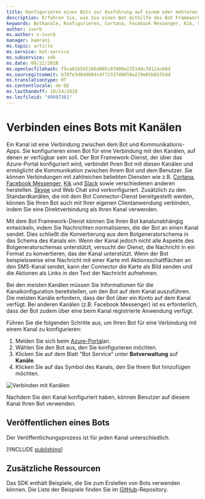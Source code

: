 ```yaml
---
title: Konfigurieren eines Bots zur Ausführung auf einem oder mehreren Kanälen | Microsoft-Dokumentation
description: Erfahren Sie, wie Sie einen Bot mithilfe des Bot Framework-Portals zur Ausführung auf einem oder mehreren Kanälen konfigurieren.
keywords: Botkanäle, Konfigurieren, Cortana, Facebook Messenger, Kik, Slack, Skype, Azure-Portal
author: ivorb
ms.author: v-ivorb
manager: kamrani
ms.topic: article
ms.service: bot-service
ms.subservice: sdk
ms.date: 09/22/2018
ms.openlocfilehash: f5ca01b592266d005c8f000e2351ddcf812acb6d
ms.sourcegitcommit: b78fe3d8dd604c4f7233740658a229e85b8535dd
ms.translationtype: HT
ms.contentlocale: de-DE
ms.lasthandoff: 10/24/2018
ms.locfileid: "49997381"
---
```

# <a name="connect-a-bot-to-channels"></a>Verbinden eines Bots mit Kanälen

Ein Kanal ist eine Verbindung zwischen dem Bot und Kommunikations-Apps. Sie konfigurieren einen Bot für eine Verbindung mit den Kanälen, auf denen er verfügbar sein soll. Der Bot Framework-Dienst, der über das Azure-Portal konfiguriert wird, verbindet Ihren Bot mit diesen Kanälen und ermöglicht die Kommunikation zwischen Ihrem Bot und dem Benutzer. Sie können Verbindungen mit zahlreichen beliebten Diensten wie z.B. [Cortana](bot-service-channel-connect-cortana.md), [Facebook Messenger](bot-service-channel-connect-facebook.md), [Kik](bot-service-channel-connect-kik.md) und [Slack](bot-service-channel-connect-slack.md) sowie verschiedenen anderen herstellen. [Skype](https://dev.skype.com/bots) und Web Chat sind vorkonfiguriert. Zusätzlich zu den Standardkanälen, die mit dem Bot Connector-Dienst bereitgestellt werden, können Sie Ihren Bot auch mit Ihrer eigenen Clientanwendung verbinden, indem Sie eine Direktverbindung als Ihren Kanal verwenden.

Mit dem Bot Framework-Dienst können Sie Ihren Bot kanalunabhängig entwickeln, indem Sie Nachrichten normalisieren, die der Bot an einen Kanal sendet. Dies schließt die Konvertierung aus dem Botgeneratorschema in das Schema des Kanals ein. Wenn der Kanal jedoch nicht alle Aspekte des Botgeneratorschemas unterstützt, versucht der Dienst, die Nachricht in ein Format zu konvertieren, das der Kanal unterstützt. Wenn der Bot beispielsweise eine Nachricht mit einer Karte mit Aktionsschaltflächen an den SMS-Kanal sendet, kann der Connector die Karte als Bild senden und die Aktionen als Links in den Text der Nachricht aufnehmen.



Bei den meisten Kanälen müssen Sie Informationen für die Kanalkonfiguration bereitstellen, um den Bot auf dem Kanal auszuführen. Die meisten Kanäle erfordern, dass der Bot über ein Konto auf dem Kanal verfügt. Bei anderen Kanälen (z.B. Facebook Messenger) ist es erforderlich, dass der Bot zudem über eine beim Kanal registrierte Anwendung verfügt.

Führen Sie die folgenden Schritte aus, um Ihren Bot für eine Verbindung mit einem Kanal zu konfigurieren:

1. Melden Sie sich beim <a href="https://portal.azure.com" target="_blank">Azure-Portal</a>an.
1. Wählen Sie den Bot aus, den Sie konfigurieren möchten.
3. Klicken Sie auf dem Blatt "Bot Service" unter **Botverwaltung** auf **Kanäle**.
4. Klicken Sie auf das Symbol des Kanals, den Sie Ihrem Bot hinzufügen möchten.

![Verbinden mit Kanälen](./media/channels/connect-to-channels.png)

Nachdem Sie den Kanal konfiguriert haben, können Benutzer auf diesem Kanal Ihren Bot verwenden.

## <a name="publish-a-bot"></a>Veröffentlichen eines Bots

Der Veröffentlichungsprozess ist für jeden Kanal unterschiedlich.

[!INCLUDE [publishing](./includes/snippet-publish-to-channel.md)]

## <a name="additional-resources"></a>Zusätzliche Ressourcen
Das SDK enthält Beispiele, die Sie zum Erstellen von Bots verwenden können. Die Liste der Beispiele finden Sie im [GitHub](https://github.com/Microsoft/BotBuilder-samples)-Repository.
